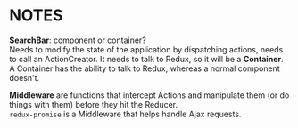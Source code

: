 NOTES
======

**SearchBar**: component or container?  
Needs to modify the state of the application by dispatching actions, needs to call an ActionCreator. It needs to talk to Redux, so it will be a **Container**. A Container has the ability to talk to Redux, whereas a normal component doesn't.

**Middleware** are functions that intercept Actions and manipulate them (or do things with them) before they hit the Reducer.  
`redux-promise` is a Middleware that helps handle Ajax requests.
